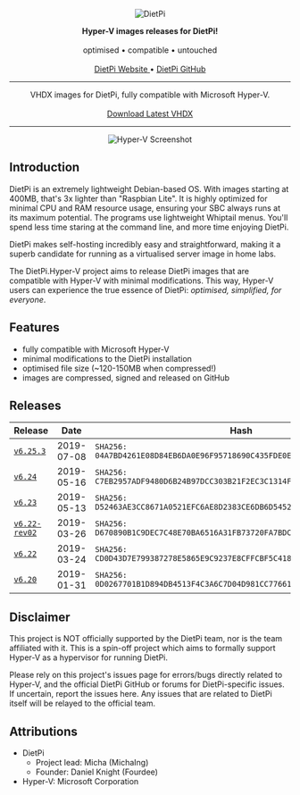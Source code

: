 <html>
	<p align="center">
		<img src="https://user-images.githubusercontent.com/10241434/52020486-654f5f00-252c-11e9-9659-afb0b66c5931.png" alt="DietPi">
	</p>
	<p align="center">
		<b>Hyper-V images releases for DietPi!</b>
		<br><br>
		optimised • compatible • untouched
		<br><br>
		<a href="https://dietpi.com">
            DietPi Website
        </a>
		•
		<a href="https://github.com/Fourdee/DietPi.git">
            DietPi GitHub
        </a>
	</p>
	<hr>
	<p align="center">
        VHDX images for DietPi, fully compatible with Microsoft Hyper-V.
		<br><br>
		<a href="https://github.com/yumiris/DietPi.Hyper-V/releases/latest">
            Download Latest VHDX
        </a>
	</p>
    <hr>
	<p align="center">
		<img src="https://user-images.githubusercontent.com/10241434/54876749-e4d41d00-4e4f-11e9-9433-fe7dc77a1703.png" alt="Hyper-V Screenshot">
	</p>
</html>

## Introduction

DietPi is an extremely lightweight Debian-based OS. With images starting at
400MB, that's 3x lighter than "Raspbian Lite". It is highly optimized for
minimal CPU and RAM resource usage, ensuring your SBC always runs at its maximum
potential. The programs use lightweight Whiptail menus. You'll spend less time
staring at the command line, and more time enjoying DietPi.

DietPi makes self-hosting incredibly easy and straightforward, making it a
superb candidate for running as a virtualised server image in home labs.

The DietPi.Hyper-V project aims to release DietPi images that are compatible
with Hyper-V with minimal modifications. This way, Hyper-V users can experience
the true essence of DietPi: *optimised, simplified, for everyone*.

## Features

- fully compatible with Microsoft Hyper-V
- minimal modifications to the DietPi installation
- optimised file size (~120-150MB when compressed!)
- images are compressed, signed and released on GitHub

## Releases

| Release                                                                             | Date       | Hash                                                                       |
| ----------------------------------------------------------------------------------- | ---------- | -------------------------------------------------------------------------- |
| [`v6.25.3`](https://github.com/yumiris/DietPi.Hyper-V/releases/tag/v6.24)           | 2019-07-08 | `SHA256: 04A7BD4261E08D84EB6DA0E96F95718690C435FDE0ED9831E36A71E29CA1BBBE` |
| [`v6.24`](https://github.com/yumiris/DietPi.Hyper-V/releases/tag/v6.24)             | 2019-05-16 | `SHA256: C7EB2957ADF9480D6B24B97DCC303B21F2EC3C1314F696C67899790EAF604DF9` |
| [`v6.23`](https://github.com/yumiris/DietPi.Hyper-V/releases/tag/v6.23)             | 2019-05-13 | `SHA256: D52463AE3CC8671A0521EFC6AE8D2383CE6DB6D5452BEA8264E919780D4FFAAF` |
| [`v6.22-rev02`](https://github.com/yumiris/DietPi.Hyper-V/releases/tag/v6.22-rev02) | 2019-03-26 | `SHA256: D670890B1C9DEC7C48E70BA6516A31FB73720FA7BDC863F2DD709DDC93DE3359` |
| [`v6.22`](https://github.com/yumiris/DietPi.Hyper-V/releases/tag/v6.22)             | 2019-03-24 | `SHA256: CD0D43D7E799387278E5865E9C9237E8CFFCBF5C418D061DBD4E67B1E437266E` |
| [`v6.20`](https://github.com/yumiris/DietPi.Hyper-V/releases/tag/v6.20)             | 2019-01-31 | `SHA256: 0D0267701B1D894DB4513F4C3A6C7D04D981CC77661C413B7DAC13424A9AB783` |

## Disclaimer

This project is NOT officially supported by the DietPi team, nor is the team
affiliated with it. This is a spin-off project which aims to formally support
Hyper-V as a hypervisor for running DietPi.

Please rely on this project's issues page for errors/bugs directly related to
Hyper-V, and the official DietPi GitHub or forums for DietPi-specific issues. If
uncertain, report the issues here. Any issues that are related to DietPi itself
will be relayed to the official team.

## Attributions

- DietPi
  - Project lead: Micha (MichaIng)
  - Founder: Daniel Knight (Fourdee)
- Hyper-V: Microsoft Corporation
